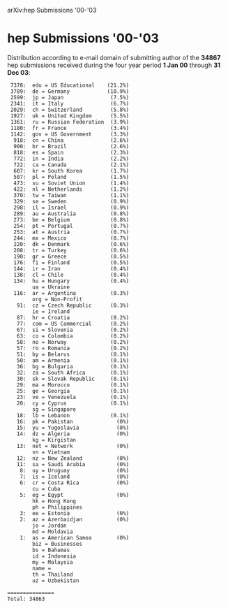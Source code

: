 arXiv:hep Submissions '00-'03

hep Submissions '00-'03
=======================

Distribution according to e-mail domain of submitting author of the
**34867** hep submissions received during the four year period **1 Jan
00** through **31 Dec 03**:

     7378:  edu = US Educational    (21.2%)
     3789:  de = Germany            (10.9%)
     2599:  jp = Japan               (7.5%)
     2341:  it = Italy               (6.7%)
     2029:  ch = Switzerland         (5.8%)
     1927:  uk = United Kingdom      (5.5%)
     1361:  ru = Russian Federation  (3.9%)
     1180:  fr = France              (3.4%)
     1142:  gov = US Government      (3.3%)
      918:  cn = China               (2.6%)
      900:  br = Brazil              (2.6%)
      818:  es = Spain               (2.3%)
      772:  in = India               (2.2%)
      722:  ca = Canada              (2.1%)
      607:  kr = South Korea         (1.7%)
      507:  pl = Poland              (1.5%)
      473:  su = Soviet Union        (1.4%)
      422:  nl = Netherlands         (1.2%)
      370:  tw = Taiwan              (1.1%)
      329:  se = Sweden              (0.9%)
      298:  il = Israel              (0.9%)
      289:  au = Australia           (0.8%)
      273:  be = Belgium             (0.8%)
      254:  pt = Portugal            (0.7%)
      253:  at = Austria             (0.7%)
      244:  mx = Mexico              (0.7%)
      220:  dk = Denmark             (0.6%)
      208:  tr = Turkey              (0.6%)
      190:  gr = Greece              (0.5%)
      176:  fi = Finland             (0.5%)
      144:  ir = Iran                (0.4%)
      138:  cl = Chile               (0.4%)
      134:  hu = Hungary             (0.4%)
            ua = Ukraine
      116:  ar = Argentina           (0.3%)
            org = Non-Profit
       91:  cz = Czech Republic      (0.3%)
            ie = Ireland
       87:  hr = Croatia             (0.2%)
       77:  com = US Commercial      (0.2%)
       67:  si = Slovenia            (0.2%)
       63:  co = Colombia            (0.2%)
       58:  no = Norway              (0.2%)
       57:  ro = Romania             (0.2%)
       51:  by = Belarus             (0.1%)
       50:  am = Armenia             (0.1%)
       36:  bg = Bulgaria            (0.1%)
       32:  za = South Africa        (0.1%)
       30:  sk = Slovak Republic     (0.1%)
       29:  ma = Morocco             (0.1%)
       25:  ge = Georgia             (0.1%)
       23:  ve = Venezuela           (0.1%)
       20:  cy = Cyprus              (0.1%)
            sg = Singapore
       18:  lb = Lebanon             (0.1%)
       16:  pk = Pakistan              (0%)
       15:  yu = Yugoslavia            (0%)
       14:  dz = Algeria               (0%)
            kg = Kirgistan
       13:  net = Network              (0%)
            vn = Vietnam
       12:  nz = New Zealand           (0%)
       11:  sa = Saudi Arabia          (0%)
        8:  uy = Uruguay               (0%)
        7:  is = Iceland               (0%)
        6:  cr = Costa Rica            (0%)
            cu = Cuba
        5:  eg = Egypt                 (0%)
            hk = Hong Kong
            ph = Philippines
        3:  ee = Estonia               (0%)
        2:  az = Azerbaidjan           (0%)
            jo = Jordan
            md = Moldavia
        1:  as = American Samoa        (0%)
            biz = Businesses
            bs = Bahamas
            id = Indonesia
            my = Malaysia
            name = 
            th = Thailand
            uz = Uzbekistan

    ===============
    Total: 34863
